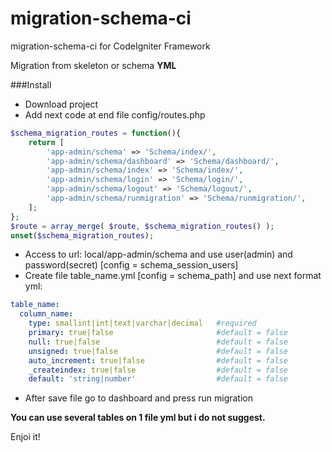 # migration-schema-ci
migration-schema-ci for CodeIgniter Framework

Migration from skeleton or schema **YML**

###Install
+ Download project
+ Add next code at end file config/routes.php
```php
$schema_migration_routes = function(){
	return [
		'app-admin/schema' => 'Schema/index/',
		'app-admin/schema/dashboard' => 'Schema/dashboard/',
		'app-admin/schema/index' => 'Schema/index/',
		'app-admin/schema/login' => 'Schema/login/',
		'app-admin/schema/logout' => 'Schema/logout/',
		'app-admin/schema/runmigration' => 'Schema/runmigration/',
	];
};
$route = array_merge( $route, $schema_migration_routes() );
unset($schema_migration_routes);
```
+ Access to url: local/app-admin/schema and use user(admin) and password(secret) [config = schema_session_users]
+ Create file table_name.yml [config = schema_path] and use next format yml:
```yml
table_name:
  column_name:
    type: smallint|int|text|varchar|decimal   #required
    primary: true|false                       #default = false
    null: true|false                          #default = false
    unsigned: true|false                      #default = false
    auto_increment: true|false                #default = false
    _createindex: true|false                  #default = false
    default: 'string|number'                  #default = false
```
+ After save file go to dashboard and press run migration

__You can use several tables on 1 file yml but i do not suggest.__

Enjoi it!
